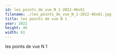 ```yaml
---
id: les_points_de_vue_N_1-2022-46x61
filename: ./les_points_de_vue_N_1-2022-46x61.jpg
title: les points de vue N 1
year: 2022
height: 46
width: 61
---
```


les points de vue N 1
